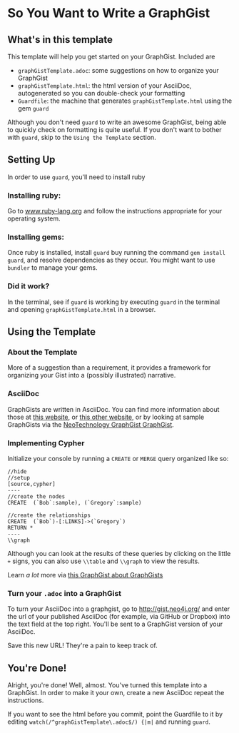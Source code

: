 So You Want to Write a GraphGist
=====

## What's in this template

This template will help you get started on your GraphGist. Included are 

- `graphGistTemplate.adoc`: some suggestions on how to organize your GraphGist
- `graphGistTemplate.html`: the html version of your AsciiDoc, autogenerated so you can double-check your formatting
- `Guardfile`: the machine that generates `graphGistTemplate.html` using the gem `guard`


Although you don't need `guard` to write an awesome GraphGist, being able to quickly check on formatting is quite useful. If you don't want to bother with `guard`, skip to the `Using the Template` section. 

## Setting Up

In order to use `guard`, you'll need to install ruby

### Installing ruby:

Go to www.ruby-lang.org and follow the instructions appropriate for your operating system. 

### Installing gems:

Once ruby is installed, install `guard` buy running the command `gem install guard`, and resolve dependencies as they occur. You might want to use `bundler` to manage your gems. 

### Did it work?

In the terminal, see if `guard` is working by executing `guard` in the terminal and opening `graphGistTemplate.html` in a browser. 

## Using the Template

### About the Template

More of a suggestion than a requirement, it provides a framework for organizing your Gist into a (possibly illustrated) narrative. 

### AsciiDoc

GraphGists are written in AsciiDoc. You can find more information about those at [this website](http://www.methods.co.nz/asciidoc/), or [this other website](http://asciidoctor.org/docs/asciidoc-syntax-quick-reference/), or by looking at sample GraphGists via the [NeoTechnology GraphGist GraphGist](http://gist.neo4j.org/). 

### Implementing Cypher

Initialize your console by running a `CREATE` or `MERGE` query organized like so: 

	//hide
	//setup
	[source,cypher]
	----
	//create the nodes
	CREATE 	(`Bob`:sample), (`Gregory`:sample)

	//create the relationships
	CREATE	(`Bob`)-[:LINKS]->(`Gregory`)
	RETURN *
	----
	\\graph

Although you can look at the results of these queries by clicking on the little `+` signs, you can also use `\\table` and `\\graph` to view the results. 

Learn *a lot* more via [this GraphGist about GraphGists](http://gist.neo4j.org/?github-neo4j-contrib%2Fgists%2F%2Fmeta%2FHowTo.adoc)

### Turn your `.adoc` into a GraphGist

To turn your AsciiDoc into a graphgist, go to http://gist.neo4j.org/ and enter the url of your published AsciiDoc (for example, via GitHub or Dropbox) into the text field at the top right. You'll be sent to a GraphGist version of your AsciiDoc. 

Save this new URL! They're a pain to keep track of.

## You're Done!

Alright, you're done! Well, almost. You've turned this template into a GraphGist. In order to make it your own, create a new AsciiDoc repeat the instructions. 

If you want to see the html before you commit, point the Guardfile to it by editing `watch(/^graphGistTemplate\.adoc$/) {|m|` and running `guard`. 


